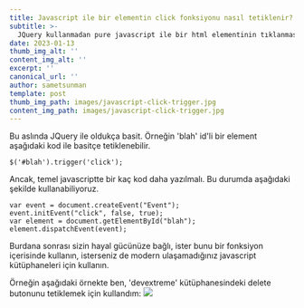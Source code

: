 ```yaml
--- 
title: Javascript ile bir elementin click fonksiyonu nasıl tetiklenir? 
subtitle: >- 
  JQuery kullanmadan pure javascript ile bir html elementinin tıklanması nasıl tetikleneceğini inceleyelim. 
date: 2023-01-13 
thumb_img_alt: '' 
content_img_alt: '' 
excerpt: '' 
canonical_url: '' 
author: sametsunman 
template: post 
thumb_img_path: images/javascript-click-trigger.jpg 
content_img_path: images/javascript-click-trigger.jpg 
---
```


Bu aslında JQuery ile oldukça basit.
Örneğin 'blah' id'li bir element aşağıdaki kod ile basitçe tetiklenebilir.

```
$('#blah').trigger('click');
```

Ancak, temel javascriptte bir kaç kod daha yazılmalı. Bu durumda aşağıdaki şekilde kullanabiliyoruz.

```
var event = document.createEvent("Event");
event.initEvent("click", false, true);
var element = document.getElementById("blah");
element.dispatchEvent(event);
```

Burdana sonrası sizin hayal gücünüze bağlı, ister bunu bir fonksiyon içerisinde kullanın, isterseniz de modern ulaşamadığınız javascript kütüphaneleri için kullanın.

Örneğin aşağıdaki örnekte ben, 'devextreme' kütüphanesindeki delete butonunu tetiklemek için kullandım:
![](http://asnus.com/images/javascript-click-trigger.jpg)

